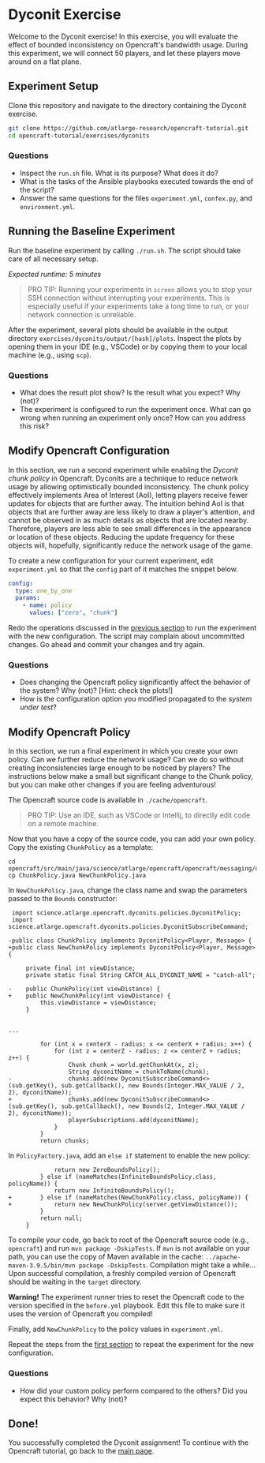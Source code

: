 # Dyconit Exercise

Welcome to the Dyconit exercise!
In this exercise, you will evaluate the effect of bounded inconsistency on Opencraft's bandwidth usage.
During this experiment, we will connect 50 players, and let these players move around on a flat plane.

## Experiment Setup

Clone this repository and navigate to the directory containing the Dyconit exercise.

```bash
git clone https://github.com/atlarge-research/opencraft-tutorial.git
cd opencraft-tutorial/exercises/dyconits
```

### Questions

- Inspect the `run.sh` file. What is its purpose? What does it do?
- What is the tasks of the Ansible playbooks executed towards the end of the script?
- Answer the same questions for the files `experiment.yml`, `confex.py`, and `environment.yml`.

## Running the Baseline Experiment

Run the baseline experiment by calling `./run.sh`. The script should take care of all necessary setup.

_Expected runtime: 5 minutes_

> PRO TIP: Running your experiments in `screen` allows you to stop your SSH connection without interrupting your experiments. This is especially useful if your experiments take a long time to run, or your network connection is unreliable.

After the experiment, several plots should be available in the output directory `exercises/dyconits/output/[hash]/plots`. Inspect the plots by opening them in your IDE (e.g., VSCode) or by copying them to your local machine (e.g., using `scp`).

### Questions

- What does the result plot show? Is the result what you expect? Why (not)?
- The experiment is configured to run the experiment once. What can go wrong when running an experiment only once? How can you address this risk?

## Modify Opencraft Configuration

In this section, we run a second experiment while enabling the _Dyconit chunk policy_ in Opencraft.
Dyconits are a technique to reduce network usage by allowing optimistically bounded inconsistency.
The chunk policy effectively implements Area of Interest (AoI), letting players receive fewer updates for objects that are further away.
The intuition behind AoI is that objects that are further away are less likely to draw a player's attention, and cannot be observed in as much details as objects that are located nearby.
Therefore, players are less able to see small differences in the appearance or location of these objects.
Reducing the update frequency for these objects will, hopefully, significantly reduce the network usage of the game.

To create a new configuration for your current experiment, edit `experiment.yml` so that the `config` part of it matches the snippet below.

```yml
config:
  type: one_by_one
  params:
    - name: policy
      values: ["zero", "chunk"]
```

Redo the operations discussed in the [previous section](#running-the-baseline-experiment) to run the experiment with the new configuration.
The script may complain about uncommitted changes. Go ahead and commit your changes and try again.

### Questions

- Does changing the Opencraft policy significantly affect the behavior of the system? Why (not)? [Hint: check the plots!]
- How is the configuration option you modified propagated to the *system under test*?

## Modify Opencraft Policy

In this section, we run a final experiment in which you create your own policy. Can we further reduce the network usage?
Can we do so without creating inconsistencies large enough to be noticed by players?
The instructions below make a small but significant change to the Chunk policy, but you can make other changes if you are feeling adventurous!

The Opencraft source code is available in `./cache/opencraft`. 

> PRO TIP: Use an IDE, such as VSCode or Intellij, to directly edit code on a remote machine.

Now that you have a copy of the source code, you can add your own policy.
Copy the existing `ChunkPolicy` as a template:

```
cd opencraft/src/main/java/science/atlarge/opencraft/opencraft/messaging/dyconits/policies
cp ChunkPolicy.java NewChunkPolicy.java
```

 In `NewChunkPolicy.java`, change the class name and swap the parameters passed to the `Bounds` constructor:

```
 import science.atlarge.opencraft.dyconits.policies.DyconitPolicy;
 import science.atlarge.opencraft.dyconits.policies.DyconitSubscribeCommand;
 
-public class ChunkPolicy implements DyconitPolicy<Player, Message> {
+public class NewChunkPolicy implements DyconitPolicy<Player, Message> {
 
     private final int viewDistance;
     private static final String CATCH_ALL_DYCONIT_NAME = "catch-all";
 
-    public ChunkPolicy(int viewDistance) {
+    public NewChunkPolicy(int viewDistance) {
         this.viewDistance = viewDistance;
     }
 

...

         for (int x = centerX - radius; x <= centerX + radius; x++) {
             for (int z = centerZ - radius; z <= centerZ + radius; z++) {
                 Chunk chunk = world.getChunkAt(x, z);
                 String dyconitName = chunkToName(chunk);
-                chunks.add(new DyconitSubscribeCommand<>(sub.getKey(), sub.getCallback(), new Bounds(Integer.MAX_VALUE / 2, 2), dyconitName));
+                chunks.add(new DyconitSubscribeCommand<>(sub.getKey(), sub.getCallback(), new Bounds(2, Integer.MAX_VALUE / 2), dyconitName));
                 playerSubscriptions.add(dyconitName);
             }
         }
         return chunks;
```

In `PolicyFactory.java`, add an `else if` statement to enable the new policy:

```
             return new ZeroBoundsPolicy();
         } else if (nameMatches(InfiniteBoundsPolicy.class, policyName)) {
             return new InfiniteBoundsPolicy();
+        } else if (nameMatches(NewChunkPolicy.class, policyName)) {
+            return new NewChunkPolicy(server.getViewDistance());
         }
         return null;
     }
```

To compile your code, go back to root of the Opencraft source code (e.g., `opencraft`) and run `mvn package -DskipTests`.
If `mvn` is not available on your path, you can use the copy of Maven available in the cache: `../apache-maven-3.9.5/bin/mvn package -DskipTests`.
Compilation might take a while...
Upon successful compilation, a freshly compiled version of Opencraft should be waiting in the `target` directory.

**Warning!** The experiment runner tries to reset the Opencraft code to the version specified in the `before.yml` playbook.
Edit this file to make sure it uses the version of Opencraft you compiled!

Finally, add `NewChunkPolicy` to the policy values in `experiment.yml`.

Repeat the steps from the [first section](#running-the-baseline-experiment) to repeat the experiment for the new configuration.

### Questions

- How did your custom policy perform compared to the others? Did you expect this behavior? Why (not)?

## Done!

You successfully completed the Dyconit assignment!
To continue with the Opencraft tutorial, go back to the [main page](../../README.md#exercises).
